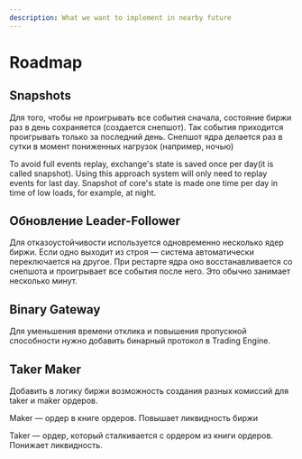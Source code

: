 ```yaml
---
description: What we want to implement in nearby future
---
```


# Roadmap

## Snapshots

Для того, чтобы не проигрывать все события сначала, состояние биржи раз в день сохраняется \(создается снепшот\). Так события приходится проигрывать только за последний день. Снепшот ядра делается раз в сутки в момент пониженных нагрузок \(например, ночью\)

To avoid full events replay, exchange's state is saved once per day\(it is called snapshot\). Using this approach system will only need to replay events for last day. Snapshot of core's state is made one time per day in time of low loads, for example, at night.

## Обновление Leader-Follower

Для отказоустойчивости используется одновременно несколько ядер биржи. Если одно выходит из строя — система автоматически переключается на другое. При рестарте ядра оно восстанавливается со снепшота и проигрывает все события после него. Это обычно занимает несколько минут.

## Binary Gateway

Для уменьшения времени отклика и повышения пропускной способности нужно добавить бинарный протокол в Trading Engine. 

## Taker Maker

Добавить в логику биржи возможность создания разных комиссий для taker и maker ордеров.

Maker — ордер в книге ордеров. Повышает ликвидность биржи

Taker — ордер, который сталкивается с ордером из книги ордеров. Понижает ликвидность.

